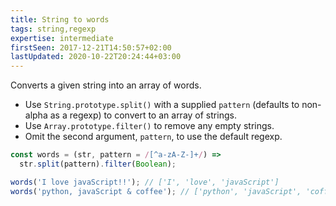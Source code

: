```yaml
---
title: String to words
tags: string,regexp
expertise: intermediate
firstSeen: 2017-12-21T14:50:57+02:00
lastUpdated: 2020-10-22T20:24:44+03:00
---
```


Converts a given string into an array of words.

- Use `String.prototype.split()` with a supplied `pattern` (defaults to non-alpha as a regexp) to convert to an array of strings.
- Use `Array.prototype.filter()` to remove any empty strings.
- Omit the second argument, `pattern`, to use the default regexp.

```js
const words = (str, pattern = /[^a-zA-Z-]+/) =>
  str.split(pattern).filter(Boolean);
```

```js
words('I love javaScript!!'); // ['I', 'love', 'javaScript']
words('python, javaScript & coffee'); // ['python', 'javaScript', 'coffee']
```
